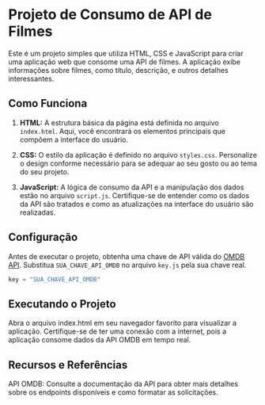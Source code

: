 
# Projeto de Consumo de API de Filmes

Este é um projeto simples que utiliza HTML, CSS e JavaScript para criar uma aplicação web que consome uma API de filmes. A aplicação exibe informações sobre filmes, como título, descrição, e outros detalhes interessantes.


## Como Funciona

1. **HTML:** A estrutura básica da página está definida no arquivo `index.html`. Aqui, você encontrará os elementos principais que compõem a interface do usuário.

2. **CSS:** O estilo da aplicação é definido no arquivo `styles.css`. Personalize o design conforme necessário para se adequar ao seu gosto ou ao tema do seu projeto.

3. **JavaScript:** A lógica de consumo da API e a manipulação dos dados estão no arquivo `script.js`. Certifique-se de entender como os dados da API são tratados e como as atualizações na interface do usuário são realizadas.

## Configuração

Antes de executar o projeto, obtenha uma chave de API válida do [OMDB API](https://www.omdbapi.com/apikey.aspx). Substitua `SUA_CHAVE_API_OMDB` no arquivo `key.js` pela sua chave real.

```javascript
key = "SUA_CHAVE_API_OMDB"
```

## Executando o Projeto

Abra o arquivo index.html em seu navegador favorito para visualizar a aplicação. Certifique-se de ter uma conexão com a internet, pois a aplicação consome dados da API OMDB em tempo real.
## Recursos e Referências

API OMDB: Consulte a documentação da API para obter mais detalhes sobre os endpoints disponíveis e como formatar as solicitações.